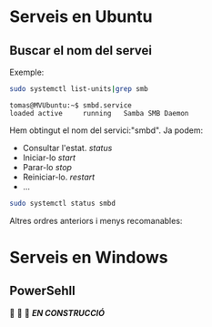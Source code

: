 # Serveis en Ubuntu

## Buscar el nom del servei
Exemple:
```bash
sudo systemctl list-units|grep smb
```
```code
tomas@MVUbuntu:~$ smbd.service                                                                             loaded active     running   Samba SMB Daemon     
```

Hem obtingut el nom del servici:"smbd". Ja podem:
* Consultar l'estat. *status*
* Iniciar-lo  *start*
* Parar-lo  *stop*
* Reiniciar-lo. *restart*
* ...

```bash
sudo systemctl status smbd
```
Altres ordres anteriors i menys recomanables:

# Serveis en Windows
## PowerSehll

🚧 👷 🚧    ***EN CONSTRUCCIÓ***

